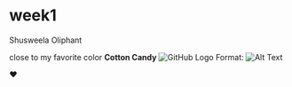 # week1

Shusweela Oliphant

close to my favorite color **Cotton Candy**
![GitHub Logo](/images/logo.png)
Format: ![Alt Text](https://i.pinimg.com/originals/28/e0/8b/28e08b1bda2764b1710a8dd86202cc76.jpg)

:heart:

